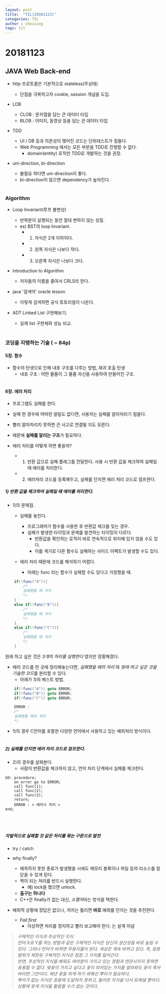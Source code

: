 ```yaml
---
layout: post
title:  "TIL(20181123)"
categories: TIL
author : choising
tags: til
---
```


# 20181123

## JAVA Web Back-end

- http 프로토콜은 기본적으로 stateless(무상태)
    - 단점을 극복하고자 cookie, session 개념을 도입.

- LOB
    - CLOB : 문자열을 담는 큰 데이터 타입
    - BLOB : 이미지, 동영상 등을 담는 큰 데이터 타입

- TDD
    - UI / DB 등과 의존성이 맺어진 코드는 단위테스트가 힘들다.
    - Web Programming 에서는 모든 부분을 TDD로 진행할 수 없다.
        - domain(entity) 로직만 TDD로 개발하는 것을 권장.

- uni-direction, bi-direction
    - 불필요 하다면 uni-direction이 좋다.
    - bi-direction이 많으면 dependency가 높아진다.
<br><br>

### Algorithm

- Loop Invariant(루프 불변성)
    - 반복문이 실행되는 동안 절대 변하지 않는 성질.
    - ex) BST의 loop Invariant.
        - 1) 자식은 2개 이하이다.
        - 2) 왼쪽 자식은 나보다 작다.
        - 3) 오른쪽 자식은 나보다 크다.

- Introduction to Algorithm
    - 저자들의 이름을 줄여서 CRLS라 한다.

- java '검색어' oracle lesson
    - 이렇게 검색하면 공식 튜토리얼이 나온다.

- ADT Linked List 구현해보기.
    - 실제 list 구현체와 성능 비교.
<br><br>

### 코딩을 지탱하는 기술 ( ~ 84p)

#### 5장. 함수

- 함수의 탄생으로 인해 내포 구조를 다루는 방법, 재귀 호출 탄생
    - 내포 구조 : 어떤 물품이 그 물품 자신을 사용하여 만들어진 구조.
<br><br>

#### 6장. 에러 처리

- 프로그램도 실패를 한다.
- 실패 한 경우에 어떠한 알림도 없다면, 사용자는 실패를 알아차리기 힘들다.
- 빨리 알아차리지 못하면 큰 사고로 연결될 지도 모른다.
- 때문에 **실패를 알리는 구조**가 필요하다.

- 에러 처리를 어떻게 하면 좋을까?
    - 1) 반환 값으로 실패 플래그를 전달한다. 사용 시 반환 값을 체크하여 실패일 때 에러를 처리한다.
    - 2) 에러처리 코드를 등록해두고, 실패를 던지면 에러 처리 코드로 점프한다.

##### 1) 반환 값을 체크하여 실패일 때 에러를 처리한다.

- 1)의 문제점.
    - 실패를 놓친다.
        - 프로그래머가 함수를 사용한 후 반환값 체크를 잊는 경우.
        - 실패가 발생한 타이밍과 문제를 발견하는 타이밍이 다르다.
            - 반환값을 확인하는 로직이 바로 연속적으로 위치해 있지 않을 수도 있다.
            - 이를 계기로 다른 함수도 실패하는 사이드 이펙트가 발생할 수도 있다.            
            
    - 에러 처리 때문에 코드를 해석하기 어렵다.
        - 아래는 func 라는 함수가 실패할 수도 있다고 가정했을 때.

```java
    if(!func("A")){
        /*
        실패했을 때 처리
        */
    }
    else if(!func("B")){
        /*
        실패했을 때 처리
        */
    }
    else if(!func("C")){
        /*
        실패했을 때 처리
        */
    }
```


원래 하고 싶은 것은 *3개의 처리를 실행한다* 였지만 장황해졌다.

- 에러 코드를 한 곳에 정리해놓는다면, *실패했을 때의 처리* 와 *원래 하고 싶은 것을 기술한 코드*를 분리할 수 있다.
    - 아래가 1)의 베스트 방법.

```java
    if(!func("A")) goto ERROR;
    if(!func("B")) goto ERROR;
    if(!func("C")) goto ERROR;

    ERROR :
    /*
    실패했을 때의 처리
    */
```

- 1)의 경우 C언어를 포함한 다양한 언어에서 사용하고 있는 예외처리 방식이다.
<br><br>

##### 2) 실패를 던지면 에러 처리 코드로 점프한다.

- 2)의 경우를 살펴본다.
    - 사람이 반환값을 체크하지 않고, 언어 처리 단계에서 실패를 체크한다.

```
GO: procedure;
    on error go to ERROR;
    call func(1);
    call func(2);
    call func(3);
    return;
    ERROR : < 에러시 처리 >
end;
```
<br><br>

##### 자발적으로 실패할 것 같은 처리를 묶는 구문으로 발전

- try / catch
- why finally?
    - 예측하지 못한 종료가 발생했을 시에도 메모리 블록이나 파일 등의 리소스를 잘 닫을 수 있게 된다.
    - 짝이 되는 처리를 반드시 실행한다.
        - 예) lock을 했으면 unlock.
    - **출구는 하나다**
    - C++은 finally가 없는 대신, *소멸자*라는 방식을 택한다.

- 예외적 상황에 정답은 없으나, 저자는 틀리면 **바로** 예외를 던지는 것을 추천한다.
    - *Fail first*
        - 이상하면 처리를 정지하고 빨리 보고해야 한다. 는 설계 이념

> *구체적인 지식과 추상적인 지식* <br>
*언어 X로 Y를 하는 방법과 같은 구체적인 지식은 당신의 생산성을 바로 높일 수 있다. 그러나 언어가 바뀌면 무용지물이 된다. 세상은 계속 바뀌고 있다. 즉, 응용 범위가 제한된 구체적인 지식은 점점 그 가치를 잃어간다.* <br>
*반면, 추상적인 지식을 배워도 여러분이 가지고 있는 경험과 연관시키지 못하면 응용할 수 없다. 벚꽃이 가지고 싶다고 꽃이 피어있는 가지를 잘라와도 꽃이 죽어버리면 그만이다. 매년 꽃을 피게 하기 위해선 뿌리가 필요하다.* <br>
*뿌리가 없는 지식은 응용에 도달하지 못하고, 들어온 지식을 다시 토해낼 뿐이다. 상황에 맞게 지식을 활용할 수가 없는 것이다.*


















